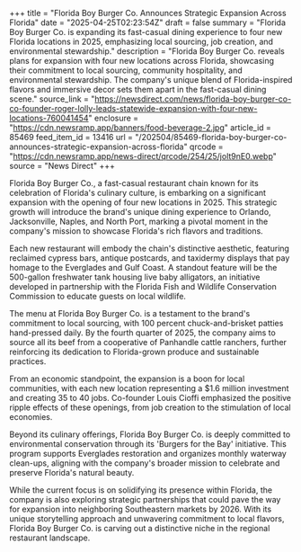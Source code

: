 +++
title = "Florida Boy Burger Co. Announces Strategic Expansion Across Florida"
date = "2025-04-25T02:23:54Z"
draft = false
summary = "Florida Boy Burger Co. is expanding its fast-casual dining experience to four new Florida locations in 2025, emphasizing local sourcing, job creation, and environmental stewardship."
description = "Florida Boy Burger Co. reveals plans for expansion with four new locations across Florida, showcasing their commitment to local sourcing, community hospitality, and environmental stewardship. The company's unique blend of Florida-inspired flavors and immersive decor sets them apart in the fast-casual dining scene."
source_link = "https://newsdirect.com/news/florida-boy-burger-co-co-founder-roger-lolly-leads-statewide-expansion-with-four-new-locations-760041454"
enclosure = "https://cdn.newsramp.app/banners/food-beverage-2.jpg"
article_id = 85469
feed_item_id = 13416
url = "/202504/85469-florida-boy-burger-co-announces-strategic-expansion-across-florida"
qrcode = "https://cdn.newsramp.app/news-direct/qrcode/254/25/jolt9nE0.webp"
source = "News Direct"
+++

<p>Florida Boy Burger Co., a fast-casual restaurant chain known for its celebration of Florida's culinary culture, is embarking on a significant expansion with the opening of four new locations in 2025. This strategic growth will introduce the brand's unique dining experience to Orlando, Jacksonville, Naples, and North Port, marking a pivotal moment in the company's mission to showcase Florida's rich flavors and traditions.</p><p>Each new restaurant will embody the chain's distinctive aesthetic, featuring reclaimed cypress bars, antique postcards, and taxidermy displays that pay homage to the Everglades and Gulf Coast. A standout feature will be the 500-gallon freshwater tank housing live baby alligators, an initiative developed in partnership with the Florida Fish and Wildlife Conservation Commission to educate guests on local wildlife.</p><p>The menu at Florida Boy Burger Co. is a testament to the brand's commitment to local sourcing, with 100 percent chuck-and-brisket patties hand-pressed daily. By the fourth quarter of 2025, the company aims to source all its beef from a cooperative of Panhandle cattle ranchers, further reinforcing its dedication to Florida-grown produce and sustainable practices.</p><p>From an economic standpoint, the expansion is a boon for local communities, with each new location representing a $1.6 million investment and creating 35 to 40 jobs. Co-founder Louis Cioffi emphasized the positive ripple effects of these openings, from job creation to the stimulation of local economies.</p><p>Beyond its culinary offerings, Florida Boy Burger Co. is deeply committed to environmental conservation through its 'Burgers for the Bay' initiative. This program supports Everglades restoration and organizes monthly waterway clean-ups, aligning with the company's broader mission to celebrate and preserve Florida's natural beauty.</p><p>While the current focus is on solidifying its presence within Florida, the company is also exploring strategic partnerships that could pave the way for expansion into neighboring Southeastern markets by 2026. With its unique storytelling approach and unwavering commitment to local flavors, Florida Boy Burger Co. is carving out a distinctive niche in the regional restaurant landscape.</p>